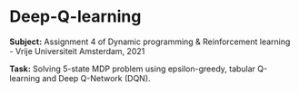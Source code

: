 # Deep-Q-learning

<b>Subject:</b> Assignment 4 of Dynamic programming &amp; Reinforcement learning - Vrije Universiteit Amsterdam, 2021

<b>Task:</b> Solving 5-state MDP problem using epsilon-greedy, tabular Q-learning and Deep Q-Network (DQN).